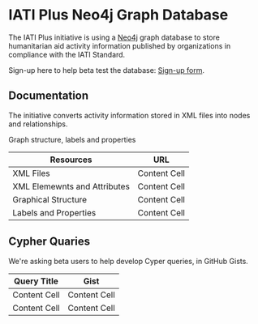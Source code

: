 # IATI Plus Neo4j Graph Database

The IATI Plus initiative is using a [Neo4j](https://neo4j.com/) graph database to store humanitarian aid activity information published by organizations in compliance with the IATI Standard.

Sign-up here to help beta test the database: [Sign-up form]().

## Documentation

The initiative converts activity information stored in XML files into nodes and relationships.

Graph structure, labels and properties

| Resources | URL |
| ------------- | ------------- |
| XML Files  | Content Cell  |
| XML Elemewnts and Attributes  | Content Cell  |
| Graphical Structure  | Content Cell  |
| Labels and Properties  | Content Cell  |

## Cypher Quaries

We're asking beta users to help develop Cyper queries, in GitHub Gists.

| Query Title | Gist |
| ------------- | ------------- |
| Content Cell  | Content Cell  |
| Content Cell  | Content Cell  |

